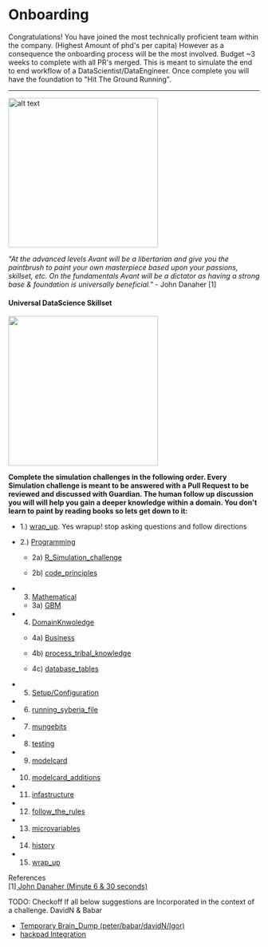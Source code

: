 # Onboarding

Congratulations! You have joined the most technically proficient team within the company. (Highest Amount of phd's per capita) 
However as a consequence the onboarding process will be the most involved. Budget ~3 weeks to complete with all PR's merged. 
This is meant to simulate the end to end workflow of a DataScientist/DataEngineer. Once complete you will have the foundation
to "Hit The Ground Running". 

***
<img src="https://upload.wikimedia.org/wikipedia/commons/7/79/AC97-0295-13_a.jpeg" alt="alt text" width="300" height="300">

*"At the advanced levels Avant will be a libertarian and give you the paintbrush to paint your own masterpiece based upon your passions, skillset, etc. 
  On the fundamentals Avant will be a dictator as having a strong base & foundation is universally beneficial."* - John Danaher [1]


#### Universal DataScience Skillset
<img src="http://www.ibm.com/developerworks/library/os-datascience/figure1.png" width="300" height="300">

**Complete the simulation challenges in the following order. Every Simulation challenge is meant to be answered with a Pull Request to be reviewed and discussed with Guardian. 
The human follow up discussion you will will help you gain a deeper knowledge within a domain. You don't learn to paint by reading books so lets get down to it:**

* 1.) [wrap_up](https://github.com/avantcredit/onboarding/tree/master/simulations/wrap_up). Yes wrapup! stop asking questions and follow directions

* 2.) [Programming](https://github.com/avantcredit/onboarding/tree/master/simulations/programming)
  * 2a) [R_Simulation_challenge](https://github.com/avantcredit/onboarding/blob/master/simulations/programming/R_simulation_challenge.md)

  * 2b) [code_principles](https://github.com/avantcredit/onboarding/blob/master/simulations/programming/code_principles.md)  
  
* 3) [Mathematical](https://github.com/avantcredit/onboarding/tree/master/simulations/mathematical)   

  * 3a) [GBM](https://github.com/avantcredit/onboarding/tree/master/simulations/mathematical/gbm)    

* 4) [DomainKnwoledge](https://github.com/avantcredit/onboarding/tree/master/simulations/domain_knowledge)  

  * 4a) [Business](https://github.com/avantcredit/onboarding/tree/master/simulations/domain_knowledge/business)  

  * 4b) [process_tribal_knowledge](https://github.com/avantcredit/onboarding/tree/master/simulations/domain_knowledge/process_tribal_knowledge)  

  * 4c) [database_tables](https://github.com/avantcredit/onboarding/tree/master/simulations/domain_knowledge/database_tables)  
* 5) [Setup/Configuration](https://github.com/avantcredit/onboarding/tree/master/simulations/setup)    

* 6) [running_syberia_file](https://github.com/avantcredit/onboarding/tree/master/simulations/running_syberia_file)    

* 7) [mungebits](https://github.com/avantcredit/onboarding/tree/master/simulations/mungebits)  

* 8) [testing](https://github.com/avantcredit/onboarding/tree/master/simulations/testing)  

* 9) [modelcard](https://github.com/avantcredit/onboarding/tree/master/simulations/modelcard)  

* 10) [modelcard_additions](https://github.com/avantcredit/onboarding/tree/master/simulations/modelcard_additions)   

* 11) [infastructure](https://github.com/avantcredit/onboarding/tree/master/simulations/more_infastructure)  

* 12) [follow_the_rules](https://github.com/avantcredit/onboarding/tree/master/simulations/follow_the_rules)  

* 13) [microvariables](https://github.com/avantcredit/onboarding/tree/master/simulations/microvariables)  

* 14) [history](https://github.com/avantcredit/onboarding/tree/master/simulations/history)  

* 15) [wrap_up](https://github.com/avantcredit/onboarding/tree/master/simulations/wrap_up)



References  
  [1][ John Danaher (Minute 6 & 30 seconds)](https://www.youtube.com/watch?v=SpLKrhwGavU)

TODO:
Checkoff If all below suggestions are Incorporated in the context of a challenge. DavidN & Babar
  * [Temporary Brain_Dump (peter/babar/davidN/Igor)](https://docs.google.com/document/d/1lotfElPA7mgUxRZybu2uQ-W6VbppnHFMELV9GYzAkfM/edit)
  * [hackpad Integration](https://avantdatascience.hackpad.com/Start-Here-rmZTFkC8X3x) 


